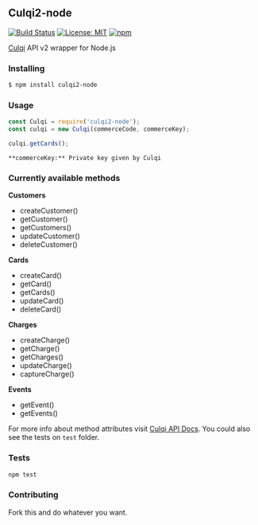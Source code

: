 ## Culqi2-node

[![Build Status](https://travis-ci.org/martoriro/culqi2-node.svg?branch=master)](https://travis-ci.org/martoriro/culqi2-node)
[![License: MIT](https://img.shields.io/badge/License-MIT-blue.svg)](https://opensource.org/licenses/MIT)
[![npm](https://img.shields.io/npm/v/npm.svg)]()

<a href="https://www.culqi.com/">Culqi</a> API v2 wrapper for Node.js

### Installing
```sh
$ npm install culqi2-node
```

### Usage
```javascript
const Culqi = require('culqi2-node');
const culqi = new Culqi(commerceCode, commerceKey);

culqi.getCards();
```

`**commerceKey:** Private key given by Culqi`

### Currently available methods

**Customers**

* createCustomer()
* getCustomer()
* getCustomers()
* updateCustomer()
* deleteCustomer()

**Cards**

* createCard()
* getCard()
* getCards()
* updateCard()
* deleteCard()

**Charges**

* createCharge()
* getCharge()
* getCharges()
* updateCharge()
* captureCharge()

**Events**

* getEvent()
* getEvents()

For more info about method attributes visit <a href="https://www.culqi.com/api/">Culqi API Docs</a>. You could also see the tests on `test` folder.

### Tests

```sh
npm test
```

### Contributing

Fork this and do whatever you want.